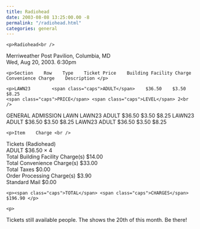 ```yaml
---
title: Radiohead
date: 2003-08-08 13:25:00.00 -8
permalink: "/radiohead.html"
categories: general
---
```

	<p>Radiohead<br />
Merriweather Post Pavilion, Columbia, MD<br />
Wed, Aug 20, 2003. 6:30pm  </p>

	<p>Section    Row    Type    Ticket Price    Building Facility Charge    Convenience Charge    Description </p>

	<p>LAWN23        <span class="caps">ADULT</span>    $36.50    $3.50    $8.25
    <span class="caps">PRICE</span> <span class="caps">LEVEL</span> 2<br />
<span class="caps">GENERAL</span> <span class="caps">ADMISSION</span> <span class="caps">LAWN</span>
 LAWN23        <span class="caps">ADULT</span>    $36.50    $3.50    $8.25
 LAWN23        <span class="caps">ADULT</span>    $36.50    $3.50    $8.25
 LAWN23        <span class="caps">ADULT</span>    $36.50    $3.50    $8.25</p>

	<p>Item    Charge <br />
Tickets (Radiohead)      <br />
<span class="caps">ADULT</span>    $36.50 &#215; 4 <br />
Total Building Facility Charge(s)    $14.00 <br />
Total Convenience Charge(s)    $33.00 <br />
Total Taxes    $0.00 <br />
Order Processing Charge(s)    $3.90 <br />
Standard Mail    $0.00 </p>

	<p><span class="caps">TOTAL</span> <span class="caps">CHARGES</span>    $196.90 </p>

	<p>
Tickets still available people. The shows the 20th of this month. Be there!</p>
